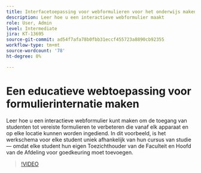 ```yaml
---
title: Interfacetoepassing voor webformulieren voor het onderwijs maken
description: Leer hoe u een interactieve webformulier maakt
role: User, Admin
level: Intermediate
jira: KT-13695
source-git-commit: ad54f7afa78b0fbb31eccf455723a8890cb92355
workflow-type: tm+mt
source-wordcount: '78'
ht-degree: 0%

---
```


# Een educatieve webtoepassing voor formulierinternatie maken

Leer hoe u een interactieve webformulier kunt maken om de toegang van studenten tot vereiste formulieren te verbeteren die vanaf elk apparaat en op elke locatie kunnen worden ingediend. In dit voorbeeld, is het werkschema voor elke student uniek afhankelijk van hun cursus van studie — omdat elke student hun eigen Toezichthouder van de Faculteit en Hoofd van de Afdeling voor goedkeuring moet toevoegen.

>[!VIDEO](https://video.tv.adobe.com/v/3421853?quality=12&learn=on&hidetitle=true)
